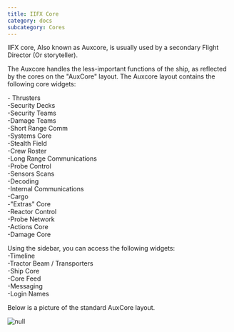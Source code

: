 ```yaml
---
title: IIFX Core
category: docs
subcategory: Cores
---
```

IIFX core, Also known as Auxcore, is usually used by a secondary Flight Director (Or storyteller).

The Auxcore handles the less-important functions of the ship, as reflected by the cores on the "AuxCore" layout. The Auxcore layout contains the following core widgets: 

\- Thrusters\
-Security Decks\
-Security Teams\
-Damage Teams\
-Short Range Comm\
-Systems Core\
-Stealth Field\
-Crew Roster\
-Long Range Communications\
-Probe Control\
-Sensors Scans\
-Decoding\
-Internal Communications\
-Cargo\
-"Extras" Core\
-Reactor Control\
-Probe Network\
-Actions Core\
-Damage Core

Using the sidebar, you can access the following widgets:\
-Timeline\
-Tractor Beam / Transporters\
-Ship Core\
-Core Feed\
-Messaging\
-Login Names

Below is a picture of the standard AuxCore layout. 

![null](/img/core_auxCore.jpg)
